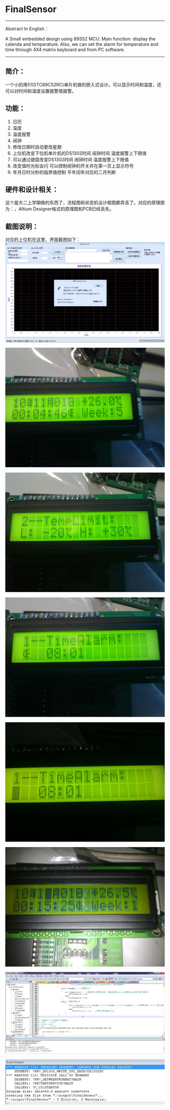 FinalSensor
===========

----------
Abstract In English：

A Small embedded design using 89S52 MCU. Main function: display the calenda and temperature. Also, we can set the alarm for temperature and time through 4X4 matrix keyboard and from PC software.


----------
## 简介：

一个小的用51(STC89C52RC)单片机做的嵌入式设计。可以显示时间和温度，还可以对时间和温度设置报警值报警。

## **功能**： ##
1. 日历
2. 温度
3. 温度报警
4. 闹钟
5. 修改日期时自动更改星期
6. 上位机改变下位机单片机的DS1302时间 闹钟时间  温度报警上下限值
7. 可以通过键盘改变DS1302时间 闹钟时间  温度报警上下限值
8. 改变值时光标会闪   可以控制闹钟的开关并在第一页上显示符号
9. 年月日时分秒的临界值控制  平年闰年对应的二月判断

## 硬件和设计相关： ##
这个是大二上学期做的东西了，流程图和状态机设计框图都弄丢了。对应的原理图为：，Altium Designer格式的原理图和PCB已经丢失。

## 截图说明： ##

对应的上位机在这里，界面截图如下：
![PC-Software](./pics/PC-Software.jpg)

![PC-Software](./pics/running.jpg)

![PC-Software](./pics/2-SettingTempAlarm.jpg)

![PC-Software](./pics/3-TimeAlarm.jpg)

![PC-Software](./pics/4-TimeAlarmOnOff.jpg)

![PC-Software](./pics/5-CalendarSetting.jpg)

![PC-Software](./pics/SummaryOverview.jpg)

![PC-Software](./pics/6-outputSize.jpg)



